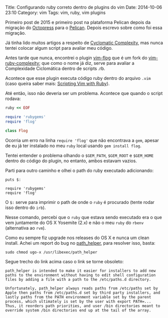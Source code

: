 Title: Configurando ruby correto dentro de plugins do vim
Date: 2014-10-06 23:10
Category: vim
Tags: vim, ruby, vim plugins

Primeiro post de 2015 e primeiro post na plataforma Pelican depois da migração do [Octopress](http://octopress.org/) para o [Pelican](http://blog.getpelican.com/). Depois escrevo sobre como foi essa migração.

Já tinha lido muitos artigos a respeito de [Cyclomatic Complexity](http://en.wikipedia.org/wiki/Cyclomatic_complexity), mas nunca tentei colocar algum script para avaliar meu código.

Antes tarde que nunca, encontrei o plugin [vim-flog](https://github.com/fousa/vim-flog) que é um fork do [vim-ruby-complexity](https://github.com/skammer/vim-ruby-complexity); que como o nome já diz, serve para avaliar a Complexidade Ciclomática dentro de scripts .rb.

Acontece que esse plugin executa código ruby dentro do arquivo `.vim` (caso queira saber mais: [Scripting Vim with Ruby](http://mattmargolis.net/scripting_vim_with_ruby.pdf)).

Até então, isso não deveria ser um problema. Acontece que quando o script rodava:

```ruby
ruby << EOF

require 'rubygems'
require 'flog'

class Flog
```

Ocorria um erro na linha `require 'flog'` que não encontrava a `gem`, apesar de eu já ter instalado no meu `ruby` local usando `gem install flog`.

Tentei entender o problema olhando o `$GEM_PATH`, `$GEM_ROOT` e `$GEM_HOME` dentro do código do plugin, no entanto, ambos estavam vazios.

Parti para outro caminho e olhei o path do ruby executado adicionando:

```
puts $:

require 'rubygems'
require 'flog'
```

O `$:` serve para imprimir o path de onde o `ruby` é procurado (tente rodar isso dentro do `irb`).

Nesse comando, percebi que o `ruby` que estava sendo executado era o que vem juntamente do OS X Yosemite (2.x) e não o meu `ruby` do `rbenv` (alternativa ao `rvm`).

Como eu sempre fiz upgrade nos releases do OS X e nunca um clean install.
Achei um report do bug no [path_helper](https://github.com/dotphiles/dotzsh#mac-os-x), para resolver isso, basta:

```
sudo chmod ugo-x /usr/libexec/path_helper
```

Segue trecho do link acima caso o link se torne obsoleto:

```
path_helper is intended to make it easier for installers to add new paths to the environment without having to edit shell configuration files by adding a file with a path to the /etc/paths.d directory.

Unfortunately, path_helper always reads paths from /etc/paths set by Apple then paths from /etc/paths.d set by third party installers, and lastly paths from the PATH environment variable set by the parent process, which ultimately is set by the user with export PATH=... Thus, it reorders path priorities, and user /bin directories meant to override system /bin directories end up at the tail of the array.
```

